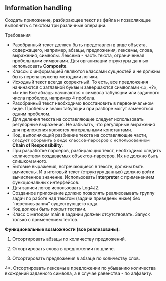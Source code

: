 ## Information handling

Создать приложение, разбирающее текст из файла и позволяющее выполнять с текстом три различные операции.

Требования

- Разобранный текст должен быть представлен в виде объекта, содержащего, например, абзацы, предложения, лексемы, слова,
 выражения, символы. Лексема - часть текста, ограниченная пробельными символами. 
 Для организации структуры данных использовать **Composite**.
- Классы с информацией являются классами сущностей и не должны быть перенагружены методами логики.
- Исходный текст всегда корректный. То есть, все предложения начинаются с заглавной буквы и завершаются 
символами «.», «?», «I» или Все абзацы начинаются с символа табуляции или заданного числа пробелов, например 4 пробела.
- Разобранный текст необходимо восстановить в первоначальном виде. Пробелы и знаки табуляции при разборе могут 
заменяться одним пробелом.
- Для деления текста на составляющие следует использовать регулярные выражения. 
Не забывать, что регулярные выражения для приложения являются литеральными константами.
- Код, выполняющий разбиение текста на составляющие части, следует оформить в виде классов-парсеров с использованием 
**Chain of Responsibility**.
- При разработке парсеров, разбирающих текст, необходимо следить количеством создаваемых объектов-парсеров. 
Их не должно быть слишком много.
- Битовые выражения, встречающиеся в тексте, должны быть вычислены. И в итоговый текст (структуру данных) должно войти вычисленное значение. 
Использовать **Interpreter** с применением функциональных интерфейсов.
- Для записи логов использовать Log4J2.
- Созданное приложение должно позволять реализовывать группу задач по работе над текстом (задачи приведены ниже) 
без “переписывания” существующего кода.
- Код должен быть покрыт тестами.
- Класс с методом main в задании должен отсутствовать. Запуск только с применением тестов.

**Функциональные возможности (все реализованы):**

1. Отсортировать абзацы по количеству предложений.

2. Отсортировать слова в предложении по длине.

3. Отсортировать предложения в абзаце по количеству слов.

4*. Отсортировать лексемы в предложении по убыванию количества вхождений заданного символа, 
а в случае равенства - по алфавиту.


